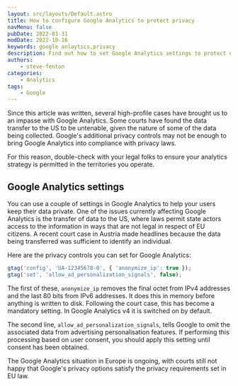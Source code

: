 ```yaml
---
layout: src/layouts/Default.astro
title: How to configure Google Analytics to protect privacy
navMenu: false
pubDate: 2022-01-31
modDate: 2022-10-16
keywords: google anlaytics,privacy
description: Find out how to set Google Analytics settings to protect user privacy.
authors:
    - steve-fenton
categories:
    - Analytics
tags:
    - Google
---
```


Since this article was written, several high-profile cases have brought us to an impasse with Google Analytics. Some courts have found the data transfer to the US to be untenable, given the nature of some of the data being collected. Google's additional privacy controls may not be enough to bring Google Analytics into compliance with privacy laws.

For this reason, double-check with your legal folks to ensure your analytics strategy is permitted in the territories you operate.

## Google Analytics settings

You can use a couple of settings in Google Analytics to help your users keep their data private. One of the issues currently affecting Google Analytics is the transfer of data to the US, where laws permit state actors access to the information in ways that are not legal in respect of EU citizens. A recent court case in Austria made headlines because the data being transferred was sufficient to identify an individual.

Here are the privacy controls you can set for Google Analytics:

```javascript
gtag('config', 'UA-12345678-0', { 'anonymize_ip': true });
gtag('set', 'allow_ad_personalization_signals', false);
```

The first of these, `anonymize_ip` removes the final octet from IPv4 addresses and the last 80 bits from IPv6 addresses. It does this in memory before anything is written to disk. Following the court case, this has become a mandatory setting. In Google Analytics v4 it is switched on by default.

The second line, `allow_ad_personalization_signals`, tells Google to omit the associated data from advertising personalisation features. If performing this processing based on user consent, you should apply this setting until consent has been obtained.

The Google Analytics situation in Europe is ongoing, with courts still not happy that Google's privacy options satisfy the privacy requirements set in EU law.